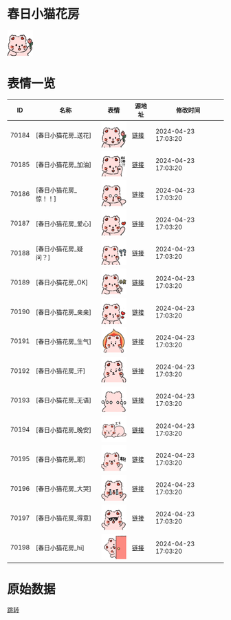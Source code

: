 # 春日小猫花房

<img src="./cover.png" height="60" alt="cover" />

# 表情一览

|ID|名称|表情|源地址|修改时间|
|----|----|----|----|----|
|70184|[春日小猫花房_送花]|<img src="./pic/070184_%5B春日小猫花房_送花%5D.png" height="60" alt="送花"/>|[链接](https://i0.hdslb.com/bfs/garb/05721f3148f5051e74fc6f325db4858b8e2448f5.png)|2024-04-23 17:03:20|
|70185|[春日小猫花房_加油]|<img src="./pic/070185_%5B春日小猫花房_加油%5D.png" height="60" alt="加油"/>|[链接](https://i0.hdslb.com/bfs/garb/ca3ac754d6472d1737307a11fcc866d84ee2a115.png)|2024-04-23 17:03:20|
|70186|[春日小猫花房_惊！！]|<img src="./pic/070186_%5B春日小猫花房_惊！！%5D.png" height="60" alt="惊！！"/>|[链接](https://i0.hdslb.com/bfs/garb/830dd2d7c8cafd8d315d2680b4dac20f14ae3cab.png)|2024-04-23 17:03:20|
|70187|[春日小猫花房_爱心]|<img src="./pic/070187_%5B春日小猫花房_爱心%5D.png" height="60" alt="爱心"/>|[链接](https://i0.hdslb.com/bfs/garb/e1cb656b48d9b8ab376e1d0cb4c1b5307018667d.png)|2024-04-23 17:03:20|
|70188|[春日小猫花房_疑问？]|<img src="./pic/070188_%5B春日小猫花房_疑问？%5D.png" height="60" alt="疑问？"/>|[链接](https://i0.hdslb.com/bfs/garb/1cf0382ee458c85e69d02f551e8ec8f0e87d3d7d.png)|2024-04-23 17:03:20|
|70189|[春日小猫花房_OK]|<img src="./pic/070189_%5B春日小猫花房_OK%5D.png" height="60" alt="OK"/>|[链接](https://i0.hdslb.com/bfs/garb/b47ef52ad3f07e4687398bf3efb90218449ccdb9.png)|2024-04-23 17:03:20|
|70190|[春日小猫花房_亲亲]|<img src="./pic/070190_%5B春日小猫花房_亲亲%5D.png" height="60" alt="亲亲"/>|[链接](https://i0.hdslb.com/bfs/garb/a8442979dc5d06ded9ba448b705d8364ffbe7e98.png)|2024-04-23 17:03:20|
|70191|[春日小猫花房_生气]|<img src="./pic/070191_%5B春日小猫花房_生气%5D.png" height="60" alt="生气"/>|[链接](https://i0.hdslb.com/bfs/garb/207c01a568ee559c97edbb8306cacf607d4a8508.png)|2024-04-23 17:03:20|
|70192|[春日小猫花房_汗]|<img src="./pic/070192_%5B春日小猫花房_汗%5D.png" height="60" alt="汗"/>|[链接](https://i0.hdslb.com/bfs/garb/83922ac9e9ffc1600504222bbceb86130344be99.png)|2024-04-23 17:03:20|
|70193|[春日小猫花房_无语]|<img src="./pic/070193_%5B春日小猫花房_无语%5D.png" height="60" alt="无语"/>|[链接](https://i0.hdslb.com/bfs/garb/420c16853bd7220fd4bb264e9cbcea6810655215.png)|2024-04-23 17:03:20|
|70194|[春日小猫花房_晚安]|<img src="./pic/070194_%5B春日小猫花房_晚安%5D.png" height="60" alt="晚安"/>|[链接](https://i0.hdslb.com/bfs/garb/04d920741aab4833e4857fd30ea1dbbd2d31e571.png)|2024-04-23 17:03:20|
|70195|[春日小猫花房_耶]|<img src="./pic/070195_%5B春日小猫花房_耶%5D.png" height="60" alt="耶"/>|[链接](https://i0.hdslb.com/bfs/garb/3b751f4d45b3641295ae7c10d8f6e235a73e6996.png)|2024-04-23 17:03:20|
|70196|[春日小猫花房_大哭]|<img src="./pic/070196_%5B春日小猫花房_大哭%5D.png" height="60" alt="大哭"/>|[链接](https://i0.hdslb.com/bfs/garb/d3515387a9c3d6be8b750cc59aa5a511296ba0fa.png)|2024-04-23 17:03:20|
|70197|[春日小猫花房_得意]|<img src="./pic/070197_%5B春日小猫花房_得意%5D.png" height="60" alt="得意"/>|[链接](https://i0.hdslb.com/bfs/garb/4038515d69a6a556dfcabab1f9a28a2165cd6cc8.png)|2024-04-23 17:03:20|
|70198|[春日小猫花房_hi]|<img src="./pic/070198_%5B春日小猫花房_hi%5D.png" height="60" alt="hi"/>|[链接](https://i0.hdslb.com/bfs/garb/a02bb4a69906bef86c7c69e2860f677ae504d8af.png)|2024-04-23 17:03:20|

# 原始数据

[跳转](./raw.json)

